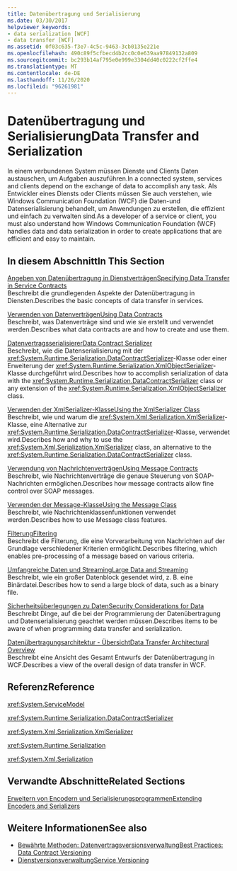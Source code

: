 ```yaml
---
title: Datenübertragung und Serialisierung
ms.date: 03/30/2017
helpviewer_keywords:
- data serialization [WCF]
- data transfer [WCF]
ms.assetid: 0f03c635-f3e7-4c5c-9463-3cb0135e221e
ms.openlocfilehash: 490c89f5cfbecd4b2cc0c0e639aa97849132a809
ms.sourcegitcommit: bc293b14af795e0e999e3304dd40c0222cf2ffe4
ms.translationtype: MT
ms.contentlocale: de-DE
ms.lasthandoff: 11/26/2020
ms.locfileid: "96261981"
---
```

# <a name="data-transfer-and-serialization"></a><span data-ttu-id="26ed8-102">Datenübertragung und Serialisierung</span><span class="sxs-lookup"><span data-stu-id="26ed8-102">Data Transfer and Serialization</span></span>

<span data-ttu-id="26ed8-103">In einem verbundenen System müssen Dienste und Clients Daten austauschen, um Aufgaben auszuführen.</span><span class="sxs-lookup"><span data-stu-id="26ed8-103">In a connected system, services and clients depend on the exchange of data to accomplish any task.</span></span> <span data-ttu-id="26ed8-104">Als Entwickler eines Diensts oder Clients müssen Sie auch verstehen, wie Windows Communication Foundation (WCF) die Daten-und Datenserialisierung behandelt, um Anwendungen zu erstellen, die effizient und einfach zu verwalten sind.</span><span class="sxs-lookup"><span data-stu-id="26ed8-104">As a developer of a service or client, you must also understand how Windows Communication Foundation (WCF) handles data and data serialization in order to create applications that are efficient and easy to maintain.</span></span>  
  
## <a name="in-this-section"></a><span data-ttu-id="26ed8-105">In diesem Abschnitt</span><span class="sxs-lookup"><span data-stu-id="26ed8-105">In This Section</span></span>  

 [<span data-ttu-id="26ed8-106">Angeben von Datenübertragung in Dienstverträgen</span><span class="sxs-lookup"><span data-stu-id="26ed8-106">Specifying Data Transfer in Service Contracts</span></span>](specifying-data-transfer-in-service-contracts.md)  
 <span data-ttu-id="26ed8-107">Beschreibt die grundlegenden Aspekte der Datenübertragung in Diensten.</span><span class="sxs-lookup"><span data-stu-id="26ed8-107">Describes the basic concepts of data transfer in services.</span></span>  
  
 [<span data-ttu-id="26ed8-108">Verwenden von Datenverträgen</span><span class="sxs-lookup"><span data-stu-id="26ed8-108">Using Data Contracts</span></span>](using-data-contracts.md)  
 <span data-ttu-id="26ed8-109">Beschreibt, was Datenverträge sind und wie sie erstellt und verwendet werden.</span><span class="sxs-lookup"><span data-stu-id="26ed8-109">Describes what data contracts are and how to create and use them.</span></span>  
  
 [<span data-ttu-id="26ed8-110">Datenvertragsserialisierer</span><span class="sxs-lookup"><span data-stu-id="26ed8-110">Data Contract Serializer</span></span>](data-contract-serializer.md)  
 <span data-ttu-id="26ed8-111">Beschreibt, wie die Datenserialisierung mit der <xref:System.Runtime.Serialization.DataContractSerializer>-Klasse oder einer Erweiterung der <xref:System.Runtime.Serialization.XmlObjectSerializer>-Klasse durchgeführt wird.</span><span class="sxs-lookup"><span data-stu-id="26ed8-111">Describes how to accomplish serialization of data with the <xref:System.Runtime.Serialization.DataContractSerializer> class or any extension of the <xref:System.Runtime.Serialization.XmlObjectSerializer> class.</span></span>  
  
 [<span data-ttu-id="26ed8-112">Verwenden der XmlSerializer-Klasse</span><span class="sxs-lookup"><span data-stu-id="26ed8-112">Using the XmlSerializer Class</span></span>](using-the-xmlserializer-class.md)  
 <span data-ttu-id="26ed8-113">Beschreibt, wie und warum die <xref:System.Xml.Serialization.XmlSerializer>-Klasse, eine Alternative zur <xref:System.Runtime.Serialization.DataContractSerializer>-Klasse, verwendet wird.</span><span class="sxs-lookup"><span data-stu-id="26ed8-113">Describes how and why to use the <xref:System.Xml.Serialization.XmlSerializer> class, an alternative to the <xref:System.Runtime.Serialization.DataContractSerializer> class.</span></span>  
  
 [<span data-ttu-id="26ed8-114">Verwendung von Nachrichtenverträgen</span><span class="sxs-lookup"><span data-stu-id="26ed8-114">Using Message Contracts</span></span>](using-message-contracts.md)  
 <span data-ttu-id="26ed8-115">Beschreibt, wie Nachrichtenverträge die genaue Steuerung von SOAP-Nachrichten ermöglichen.</span><span class="sxs-lookup"><span data-stu-id="26ed8-115">Describes how message contracts allow fine control over SOAP messages.</span></span>  
  
 [<span data-ttu-id="26ed8-116">Verwenden der Message-Klasse</span><span class="sxs-lookup"><span data-stu-id="26ed8-116">Using the Message Class</span></span>](using-the-message-class.md)  
 <span data-ttu-id="26ed8-117">Beschreibt, wie Nachrichtenklassenfunktionen verwendet werden.</span><span class="sxs-lookup"><span data-stu-id="26ed8-117">Describes how to use Message class features.</span></span>  
  
 [<span data-ttu-id="26ed8-118">Filterung</span><span class="sxs-lookup"><span data-stu-id="26ed8-118">Filtering</span></span>](filtering.md)  
 <span data-ttu-id="26ed8-119">Beschreibt die Filterung, die eine Vorverarbeitung von Nachrichten auf der Grundlage verschiedener Kriterien ermöglicht.</span><span class="sxs-lookup"><span data-stu-id="26ed8-119">Describes filtering, which enables pre-processing of a message based on various criteria.</span></span>  
  
 [<span data-ttu-id="26ed8-120">Umfangreiche Daten und Streaming</span><span class="sxs-lookup"><span data-stu-id="26ed8-120">Large Data and Streaming</span></span>](large-data-and-streaming.md)  
 <span data-ttu-id="26ed8-121">Beschreibt, wie ein großer Datenblock gesendet wird, z.&#160;B. eine Binärdatei.</span><span class="sxs-lookup"><span data-stu-id="26ed8-121">Describes how to send a large block of data, such as a binary file.</span></span>  
  
 [<span data-ttu-id="26ed8-122">Sicherheitsüberlegungen zu Daten</span><span class="sxs-lookup"><span data-stu-id="26ed8-122">Security Considerations for Data</span></span>](security-considerations-for-data.md)  
 <span data-ttu-id="26ed8-123">Beschreibt Dinge, auf die bei der Programmierung der Datenübertragung und Datenserialisierung geachtet werden müssen.</span><span class="sxs-lookup"><span data-stu-id="26ed8-123">Describes items to be aware of when programming data transfer and serialization.</span></span>  
  
 [<span data-ttu-id="26ed8-124">Datenübertragungsarchitektur - Übersicht</span><span class="sxs-lookup"><span data-stu-id="26ed8-124">Data Transfer Architectural Overview</span></span>](data-transfer-architectural-overview.md)  
 <span data-ttu-id="26ed8-125">Beschreibt eine Ansicht des Gesamt Entwurfs der Datenübertragung in WCF.</span><span class="sxs-lookup"><span data-stu-id="26ed8-125">Describes a view of the overall design of data transfer in WCF.</span></span>  
  
## <a name="reference"></a><span data-ttu-id="26ed8-126">Referenz</span><span class="sxs-lookup"><span data-stu-id="26ed8-126">Reference</span></span>  

 <xref:System.ServiceModel>  
  
 <xref:System.Runtime.Serialization.DataContractSerializer>  
  
 <xref:System.Xml.Serialization.XmlSerializer>  
  
 <xref:System.Runtime.Serialization>  
  
 <xref:System.Xml.Serialization>  
  
## <a name="related-sections"></a><span data-ttu-id="26ed8-127">Verwandte Abschnitte</span><span class="sxs-lookup"><span data-stu-id="26ed8-127">Related Sections</span></span>  

 [<span data-ttu-id="26ed8-128">Erweitern von Encodern und Serialisierungsprogrammen</span><span class="sxs-lookup"><span data-stu-id="26ed8-128">Extending Encoders and Serializers</span></span>](../extending/extending-encoders-and-serializers.md)  
  
## <a name="see-also"></a><span data-ttu-id="26ed8-129">Weitere Informationen</span><span class="sxs-lookup"><span data-stu-id="26ed8-129">See also</span></span>

- [<span data-ttu-id="26ed8-130">Bewährte Methoden: Datenvertragsversionsverwaltung</span><span class="sxs-lookup"><span data-stu-id="26ed8-130">Best Practices: Data Contract Versioning</span></span>](../best-practices-data-contract-versioning.md)
- [<span data-ttu-id="26ed8-131">Dienstversionsverwaltung</span><span class="sxs-lookup"><span data-stu-id="26ed8-131">Service Versioning</span></span>](../service-versioning.md)
